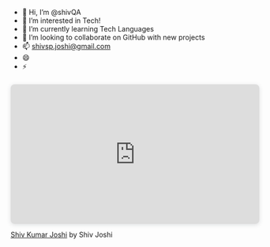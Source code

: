 - 👋 Hi, I’m @shivQA
- 👀 I’m interested in Tech!
- 🌱 I’m currently learning Tech Languages
- 💞️ I’m looking to collaborate on GitHub with new projects 
- 📫 shivsp.joshi@gmail.com
- 😄 
- ⚡ 

<div style="position: relative; width: 100%; height: 0; padding-top: 56.2225%; padding-bottom: 0; box-shadow: 0 2px 8px 0 rgba(63,69,81,0.16); margin-top: 1.6em; margin-bottom: 0.9em; overflow: hidden; border-radius: 8px; will-change: transform;">  <iframe loading="lazy" style="position: absolute; width: 100%; height: 100%; top: 0; left: 0; border: none; padding: 0;margin: 0;"    src="https:&#x2F;&#x2F;www.canva.com&#x2F;design&#x2F;DAGDZgM1-iI&#x2F;EwOIYnosYyJlMS-CTxcg5A&#x2F;view?embed" allowfullscreen="allowfullscreen" allow="fullscreen">  </iframe></div><a href="https:&#x2F;&#x2F;www.canva.com&#x2F;design&#x2F;DAGDZgM1-iI&#x2F;EwOIYnosYyJlMS-CTxcg5A&#x2F;view?utm_content=DAGDZgM1-iI&amp;utm_campaign=designshare&amp;utm_medium=embeds&amp;utm_source=link" target="_blank" rel="noopener">Shiv Kumar Joshi</a> by Shiv Joshi
<!---
shivQA/shivQA is a ✨ special ✨ repository because its `README.md` (this file) appears on your GitHub profile.
You can click the Preview link to take a look at your changes.
--->
